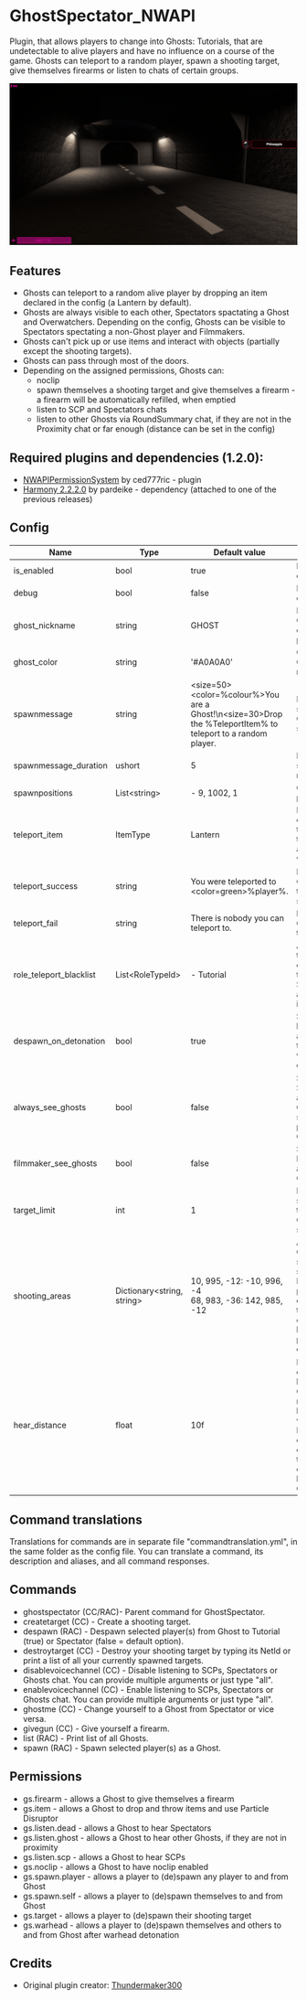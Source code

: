 # GhostSpectator_NWAPI
Plugin, that allows players to change into Ghosts: Tutorials, that are undetectable to alive players and have no influence on a course of the game. Ghosts can teleport to a random player, spawn a shooting target, give themselves firearms or listen to chats of certain groups.

![Logo](https://github.com/Phineapple18/GhostSpectator_NWPluginAPI/blob/main/Images/GS_Thumbnail.png)

## Features
- Ghosts can teleport to a random alive player by dropping an item declared in the config (a Lantern by default).
- Ghosts are always visible to each other, Spectators spactating a Ghost and Overwatchers. Depending on the config, Ghosts can be visible to Spectators spectating a non-Ghost player and Filmmakers.
- Ghosts can't pick up or use items and interact with objects (partially except the shooting targets).
- Ghosts can pass through most of the doors.
- Depending on the assigned permissions, Ghosts can:
  * noclip
  * spawn themselves a shooting target and give themselves a firearm - a firearm will be automatically refilled, when emptied
  * listen to SCP and Spectators chats
  * listen to other Ghosts via RoundSummary chat, if they are not in the Proximity chat or far enough (distance can be set in the config)

## Required plugins and dependencies (1.2.0): 
- [NWAPIPermissionSystem](https://github.com/CedModV2/NWAPIPermissionSystem/releases/tag/0.0.6) by ced777ric - plugin
- [Harmony 2.2.2.0](https://github.com/pardeike/Harmony/releases/tag/v2.2.2.0) by pardeike - dependency (attached to one of the previous releases)

## Config
|Name|Type|Default value|Description|
|---|---|---|---|
|is_enabled|bool|true|Is plugin enabled?|
|debug|bool|false|Is Debug enabled?|
|ghost_nickname|string|GHOST|Nickname of a Ghost, that is displayed in place of a role.|
|ghost_color|string|'#A0A0A0'|Color of a Ghost nickname.|
|spawnmessage|string|<size=50><color=%colour%>You are a Ghost!</color>\n<size=30>Drop the %TeleportItem% to teleport to a random player.</size>|Broadcast shown to a Ghost upon spawn.|
|spawnmessage_duration|ushort|5|Duration of a spawn message.|
|spawnpositions|List\<string\>|- 9, 1002, 1|Ghost spawn positions.|
|teleport_item|ItemType|Lantern|Item given to every Ghost, that can teleport them to an alive player when dropped.|
|teleport_success|string|You were teleported to <color=green>%player%</color>.|Hint shown to a Ghost, if teleport succeeds.|
|teleport_fail|string|There is nobody you can teleport to.|Hint shown to a Ghost, if teleport fails.|
|role_teleport_blacklist|List\<RoleTypeId\>|- Tutorial|A list of roles that Ghosts cannot be teleported to. Scp079 is already included.|
|despawn_on_detonation|bool|true|Should Ghosts be despawned and not allowed to spawn after warhead detonation?|
|always_see_ghosts|bool|false|Should Spectators be able to see Ghosts, if spectated player is not a Ghost?|
|filmmaker_see_ghosts|bool|false|Should Filmmakers be able to see Ghosts?|
|target_limit|int|1|How many shooting targets can one Ghost have spawned?|
|shooting_areas|Dictionary\<string, string\>| 10, 995, -12: -10, 996, -4<br/> 68, 983, -36: 142, 985, -12|Areas, where Ghosts can spawn a shooting target. For each area, provide a pair of positions, their coordinates will be used as a perimeter along every axis.|
|hear_distance|float|10f|Minimum distance between the Ghosts, that will make them hear eachother via RoundSummary channel instead of Proximity, if they have enabled listening to Ghosts.|

## Command translations
Translations for commands are in separate file "commandtranslation.yml", in the same folder as the config file. You can translate a command, its description and aliases, and all command responses. 

## Commands
- ghostspectator (CC/RAC)- Parent command for GhostSpectator.
- createtarget (CC) - Create a shooting target.
- despawn (RAC) - Despawn selected player(s) from Ghost to Tutorial (true) or Spectator (false = default option).
- destroytarget (CC) - Destroy your shooting target by typing its NetId or print a list of all your currently spawned targets.
- disablevoicechannel (CC) - Disable listening to SCPs, Spectators or Ghosts chat. You can provide multiple arguments or just type "all".
- enablevoicechannel (CC) - Enable listening to SCPs, Spectators or Ghosts chat. You can provide multiple arguments or just type "all".
- ghostme (CC) - Change yourself to a Ghost from Spectator or vice versa.
- givegun (CC) - Give yourself a firearm. 
- list (RAC) - Print list of all Ghosts.
- spawn (RAC) - Spawn selected player(s) as a Ghost.

## Permissions
- gs.firearm - allows a Ghost to give themselves a firearm
- gs.item - allows a Ghost to drop and throw items and use Particle Disruptor
- gs.listen.dead - allows a Ghost to hear Spectators
- gs.listen.ghost - allows a Ghost to hear other Ghosts, if they are not in proximity
- gs.listen.scp - allows a Ghost to hear SCPs
- gs.noclip - allows a Ghost to have noclip enabled
- gs.spawn.player - allows a player to (de)spawn any player to and from Ghost
- gs.spawn.self - allows a player to (de)spawn themselves to and from Ghost
- gs.target - allows a player to (de)spawn their shooting target
- gs.warhead - allows a player to (de)spawn themselves and others to and from Ghost after warhead detonation

## Credits
- Original plugin creator: [Thundermaker300](https://github.com/Thundermaker300)
